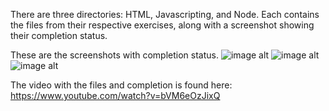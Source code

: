 There are three directories: HTML, Javascripting, and Node. Each contains the files from their respective exercises, along with a screenshot showing their completion status.

These are the screenshots with completion status.
![image alt](https://github.com/jaqui004/cs533-f25/blob/main/assignments/aquino/1/html/HTML%20Screenshot.png)
![image alt](https://github.com/jaqui004/cs533-f25/blob/main/assignments/aquino/1/javascript/Javascript%20Screenshot.png)
![image alt](https://github.com/jaqui004/cs533-f25/blob/main/assignments/aquino/1/node/Node%20Screenshot.png)

The video with the files and completion is found here: https://www.youtube.com/watch?v=bVM6eOzJixQ 

